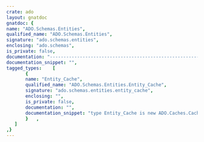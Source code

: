 ```yaml
---
crate: ado
layout: gnatdoc
gnatdoc: {
name: "ADO.Schemas.Entities",
qualified_name: "ADO.Schemas.Entities",
signature: "ado.schemas.entities",
enclosing: "ado.schemas",
is_private: false,
documentation: "---------------------------------------------------------------------\n  ado-schemas-entities -- Entity types cache\n  Copyright (C) 2011, 2012, 2017 Stephane Carrez\n  Written by Stephane Carrez (Stephane.Carrez@gmail.com)\n\n  Licensed under the Apache License, Version 2.0 (the \"License\");\n  you may not use this file except in compliance with the License.\n  You may obtain a copy of the License at\n\n      http://www.apache.org/licenses/LICENSE-2.0\n\n  Unless required by applicable law or agreed to in writing, software\n  distributed under the License is distributed on an \"AS IS\" BASIS,\n  WITHOUT WARRANTIES OR CONDITIONS OF ANY KIND, either express or implied.\n  See the License for the specific language governing permissions and\n  limitations under the License.\n---------------------------------------------------------------------",
documentation_snippet: "",
tagged_types:    [
       {
       name: "Entity_Cache",
       qualified_name: "ADO.Schemas.Entities.Entity_Cache",
       signature: "ado.schemas.entities.entity_cache",
       enclosing: "",
       is_private: false,
       documentation: "",
       documentation_snippet: "type Entity_Cache is new ADO.Caches.Cache_Type with private;",
       }   ,
   ]
,}
---
```

